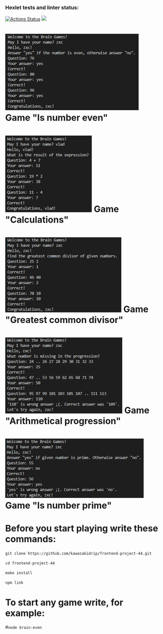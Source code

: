 ### Hexlet tests and linter status:
[![Actions Status](https://github.com/kawasakidrip/frontend-project-44/workflows/hexlet-check/badge.svg)](https://github.com/kawasakidrip/frontend-project-44/actions)
<a href="https://codeclimate.com/github/kawasakidrip/frontend-project-44/maintainability"><img src="https://api.codeclimate.com/v1/badges/61dd95e0ac7d33f8e4ac/maintainability" /></a>
# ![Game "Is number even"](/images/even.jpg) Game "Is number even"
# ![Game "Calculations"](/images/calc.jpg) Game "Calculations"
# ![Game "Greatest common divisor"](/images/gcd.jpg) Game "Greatest common divisor"
# ![Game "Arithmetical progression"](/images/progression.jpg) Game "Arithmetical progression"
# ![Game "Is number prime"](/images/prime.jpg) Game "Is number prime"


# Before you start playing write these commands:
`git clone https://github.com/kawasakidrip/frontend-project-44.git`

`cd frontend-project-44`


`make install`

`npm link`
# To start any game write, for example:
#`node brain-even`
